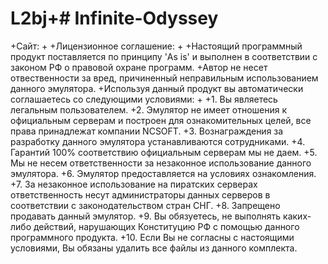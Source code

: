 # L2bj+# Infinite-Odyssey
 +Сайт: 
 +
 +Лицензионное соглашение:
 +
 +Настоящий программный продукт поставляется по принципу 'As is' и выполнен в соответствии с законом РФ о правовой охране программ. 
 +Автор не несет отвественности за вред, причиненный неправильным использованием данного эмулятора.
 +Используя данный продукт вы автоматически соглашаетесь со следующими условиями:
 +
 +1. Вы являетесь легальным пользователем.
 +2. Эмулятор не имеет отношения к официальным серверам и построен для ознакомительных целей, все права принадлежат компании NCSOFT.
 +3. Вознаграждения за разработку данного эмулятора устанавливаются сотрудниками.
 +4. Гарантий 100% соответствию официальным серверам мы не даем.
 +5. Мы не несем ответственности за незаконное использование данного эмулятора.
 +6. Эмулятор предоставляется на условиях ознакомления.
 +7. За незаконное использование на пиратских серверах ответственность несут администраторы данных серверов в соответствии с законодательством стран СНГ.
 +8. Запрещено продавать данный эмулятор.
 +9. Вы обязуетесь, не выполнять каких-либо действий, нарушающих Конституцию РФ с помощью данного программного продукта.
 +10. Если Вы не согласны с настоящими условиями, Вы обязаны удалить все файлы из данного комплекта.

